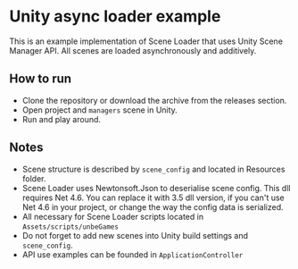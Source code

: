 # Unity async loader example

This is an example implementation of Scene Loader that uses Unity Scene Manager API. All scenes are loaded asynchronously and additively. 

## How to run

* Clone the repository or download the archive from the releases section.
* Open project and `managers` scene in Unity.
* Run and play around.

## Notes

* Scene structure is described by `scene_config` and located in Resources folder.
* Scene Loader uses Newtonsoft.Json to deserialise scene config. This dll requires Net 4.6. You can replace it with 3.5 dll version, if you can't use Net 4.6 in your project, or change the way the config data is serialized. 
* All necessary for Scene Loader scripts located in `Assets/scripts/unbeGames`
* Do not forget to add new scenes into Unity build settings and `scene_config`.
* API use examples can be founded in `ApplicationController`
